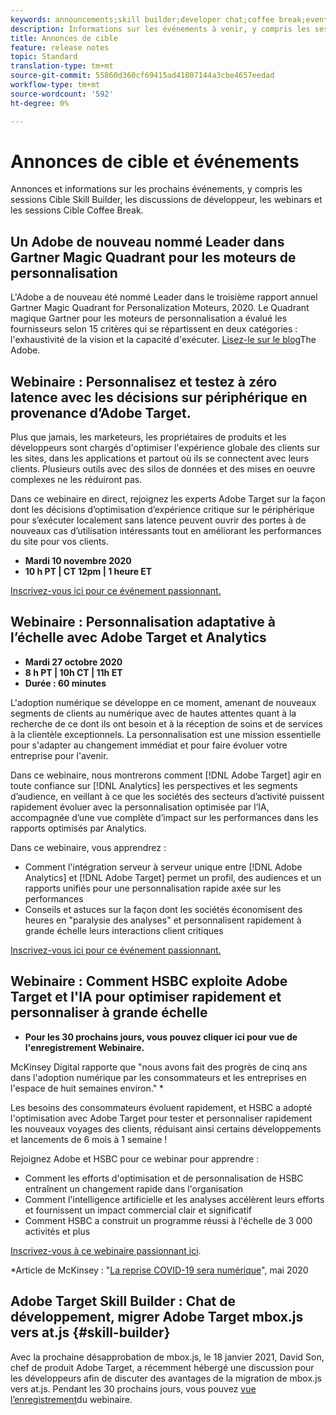 ```yaml
---
keywords: announcements;skill builder;developer chat;coffee break;events
description: Informations sur les événements à venir, y compris les sessions Cible Skill Builder, les discussions avec les développeurs, les webinars et les sessions Cible Coffee Break.
title: Annonces de cible
feature: release notes
topic: Standard
translation-type: tm+mt
source-git-commit: 55860d360cf69415ad41807144a3cbe4657eedad
workflow-type: tm+mt
source-wordcount: '592'
ht-degree: 0%

---
```



# Annonces de cible et événements

Annonces et informations sur les prochains événements, y compris les sessions Cible Skill Builder, les discussions de développeur, les webinars et les sessions Cible Coffee Break.

## Un Adobe de nouveau nommé Leader dans Gartner Magic Quadrant pour les moteurs de personnalisation

L&#39;Adobe a de nouveau été nommé Leader dans le troisième rapport annuel Gartner Magic Quadrant for Personalization Moteurs, 2020. Le Quadrant magique Gartner pour les moteurs de personnalisation a évalué les fournisseurs selon 15 critères qui se répartissent en deux catégories : l&#39;exhaustivité de la vision et la capacité d&#39;exécuter. [Lisez-le sur le blog](https://theblog.adobe.com/adobe-again-named-leader-in-gartner-magic-quadrant-for-personalization-engines/)The Adobe.

## Webinaire : Personnalisez et testez à zéro latence avec les décisions sur périphérique en provenance d’Adobe Target.

Plus que jamais, les marketeurs, les propriétaires de produits et les développeurs sont chargés d&#39;optimiser l&#39;expérience globale des clients sur les sites, dans les applications et partout où ils se connectent avec leurs clients. Plusieurs outils avec des silos de données et des mises en oeuvre complexes ne les réduiront pas.

Dans ce webinaire en direct, rejoignez les experts Adobe Target sur la façon dont les décisions d’optimisation d’expérience critique sur le périphérique pour s’exécuter localement sans latence peuvent ouvrir des portes à de nouveaux cas d’utilisation intéressants tout en améliorant les performances du site pour vos clients.

* **Mardi 10 novembre 2020**
* **10 h PT | CT 12pm | 1 heure ET**

[Inscrivez-vous ici pour ce événement passionnant.](https://www.adobeeventsonline.com/Target/2020/OnDeviceDecisions/invite.html)

## Webinaire : Personnalisation adaptative à l’échelle avec Adobe Target et Analytics

* **Mardi 27 octobre 2020**
* **8 h PT | 10h CT | 11h ET**
* **Durée : 60 minutes**

L&#39;adoption numérique se développe en ce moment, amenant de nouveaux segments de clients au numérique avec de hautes attentes quant à la recherche de ce dont ils ont besoin et à la réception de soins et de services à la clientèle exceptionnels. La personnalisation est une mission essentielle pour s&#39;adapter au changement immédiat et pour faire évoluer votre entreprise pour l&#39;avenir.

Dans ce webinaire, nous montrerons comment [!DNL Adobe Target] agir en toute confiance sur [!DNL Analytics] les perspectives et les segments d’audience, en veillant à ce que les sociétés des secteurs d’activité puissent rapidement évoluer avec la personnalisation optimisée par l’IA, accompagnée d’une vue complète d’impact sur les performances dans les rapports optimisés par Analytics.

Dans ce webinaire, vous apprendrez :

* Comment l&#39;intégration serveur à serveur unique entre [!DNL Adobe Analytics] et [!DNL Adobe Target] permet un profil, des audiences et un rapports unifiés pour une personnalisation rapide axée sur les performances
* Conseils et astuces sur la façon dont les sociétés économisent des heures en &quot;paralysie des analyses&quot; et personnalisent rapidement à grande échelle leurs interactions client critiques

[Inscrivez-vous ici pour ce événement passionnant.](https://www.adobeeventsonline.com/Webinar/2020/PersonalizationScale/invite.html)

## Webinaire : Comment HSBC exploite Adobe Target et l&#39;IA pour optimiser rapidement et personnaliser à grande échelle

* **Pour les 30 prochains jours, vous pouvez cliquer ici pour vue de l&#39;enregistrement [](https://seminars.adobeconnect.com/ps4ozlg7qfdy/?proto=true)Webinaire.**

McKinsey Digital rapporte que &quot;nous avons fait des progrès de cinq ans dans l&#39;adoption numérique par les consommateurs et les entreprises en l&#39;espace de huit semaines environ.&quot; *

Les besoins des consommateurs évoluent rapidement, et HSBC a adopté l&#39;optimisation avec Adobe Target pour tester et personnaliser rapidement les nouveaux voyages des clients, réduisant ainsi certains développements et lancements de 6 mois à 1 semaine !

Rejoignez Adobe et HSBC pour ce webinar pour apprendre :

* Comment les efforts d&#39;optimisation et de personnalisation de HSBC entraînent un changement rapide dans l&#39;organisation
* Comment l&#39;intelligence artificielle et les analyses accélèrent leurs efforts et fournissent un impact commercial clair et significatif
* Comment HSBC a construit un programme réussi à l&#39;échelle de 3 000 activités et plus

[Inscrivez-vous à ce webinaire passionnant ici](https://hsbc-targetai.experienceleague.adobeevents.com/).

*Article de McKinsey : &quot;[La reprise COVID-19 sera numérique](https://www.mckinsey.com/business-functions/mckinsey-digital/our-insights/the-covid-19-recovery-will-be-digital-a-plan-for-the-first-90-days#)&quot;, mai 2020

## Adobe Target Skill Builder : Chat de développement, migrer Adobe Target mbox.js vers at.js {#skill-builder}

Avec la prochaine désapprobation de mbox.js, le 18 janvier 2021, David Son, chef de produit Adobe Target, a récemment hébergé une discussion pour les développeurs afin de discuter des avantages de la migration de mbox.js vers at.js. Pendant les 30 prochains jours, vous pouvez [vue l’enregistrement](https://seminars.adobeconnect.com/ptdo6mfo6qn6/?proto=true)du webinaire.